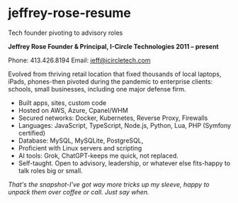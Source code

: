 # jeffrey-rose-resume
Tech founder pivoting to advisory roles 

**Jeffrey Rose Founder & Principal, I-Circle Technologies 2011 – present**


Phone: 413.426.8194
Email: jeff@icircletech.com



Evolved from thriving retail location that fixed thousands of local laptops, iPads, phones-then pivoted during the pandemic to enterprise clients: schools, small businesses, including one major defense firm.


- Built apps, sites, custom code
- Hosted on AWS, Azure, Cpanel/WHM
- Secured networks: Docker, Kubernetes, Reverse Proxy, Firewalls
- Languages: JavaScript, TypeScript, Node.js, Python, Lua, PHP (Symfony certified)
- Database: MySQL, MySQLite, PostgreSQL,
- Proficient with Linux servers and scripting
- AI tools: Grok, ChatGPT-keeps me quick, not replaced.
- Self-taught. Open to advisory, leadership, or whatever else fits-happy to talk roles big or small.


_That's the snapshot-I've got way more tricks up my sleeve, happy to unpack them over coffee or call. Just say when._


